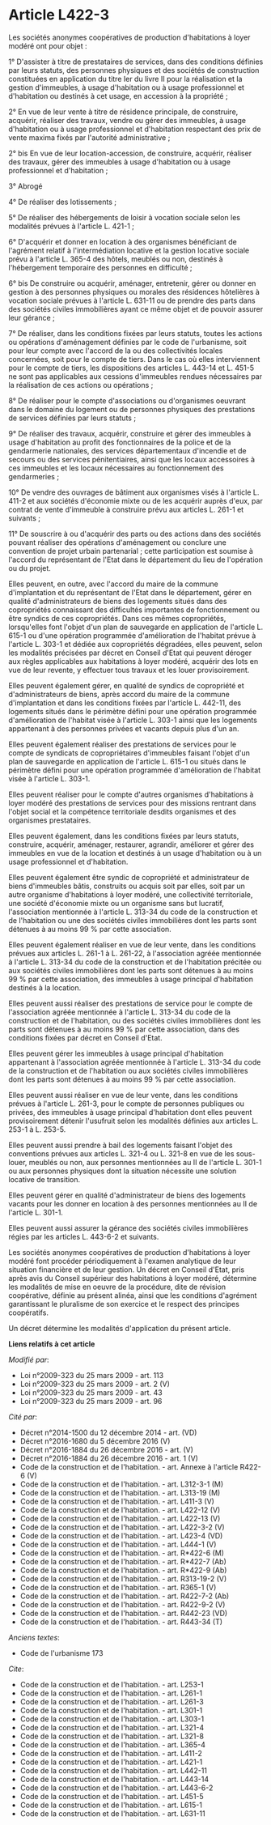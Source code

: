 # Article L422-3

Les sociétés anonymes coopératives de production d'habitations à loyer modéré ont pour objet : 

1° D'assister à titre de prestataires de services, dans des conditions définies par leurs statuts, des personnes physiques et
des sociétés de construction constituées en application du titre Ier du livre II pour la réalisation et la gestion
d'immeubles, à usage d'habitation ou à usage professionnel et d'habitation ou destinés à cet usage, en accession à la
propriété ; 

2° En vue de leur vente à titre de résidence principale, de construire, acquérir, réaliser des travaux, vendre ou gérer des
immeubles, à usage d'habitation ou à usage professionnel et d'habitation respectant des prix de vente maxima fixés par
l'autorité administrative ; 

2° bis En vue de leur location-accession, de construire, acquérir, réaliser des travaux, gérer des immeubles à usage
d'habitation ou à usage professionnel et d'habitation ; 

3° Abrogé 

4° De réaliser des lotissements ; 

5° De réaliser des hébergements de loisir à vocation sociale selon les modalités prévues à l'article L. 421-1 ; 

6° D'acquérir et donner en location à des organismes bénéficiant de l'agrément relatif à l'intermédiation locative et la
gestion locative sociale prévu à l'article L. 365-4 des hôtels, meublés ou non, destinés à l'hébergement temporaire des
personnes en difficulté ; 

6° bis De construire ou acquérir, aménager, entretenir, gérer ou donner en gestion à des personnes physiques ou morales des
résidences hôtelières à vocation sociale prévues à l'article L. 631-11 ou de prendre des parts dans des sociétés civiles
immobilières ayant ce même objet et de pouvoir assurer leur gérance ; 

7° De réaliser, dans les conditions fixées par leurs statuts, toutes les actions ou opérations d'aménagement définies par le
code de l'urbanisme, soit pour leur compte avec l'accord de la ou des collectivités locales concernées, soit pour le compte
de tiers. Dans le cas où elles interviennent pour le compte de tiers, les dispositions des articles L. 443-14 et L. 451-5 ne
sont pas applicables aux cessions d'immeubles rendues nécessaires par la réalisation de ces actions ou opérations ; 

8° De réaliser pour le compte d'associations ou d'organismes oeuvrant dans le domaine du logement ou de personnes physiques
des prestations de services définies par leurs statuts ; 

9° De réaliser des travaux, acquérir, construire et gérer des immeubles à usage d'habitation au profit des fonctionnaires de
la police et de la gendarmerie nationales, des services départementaux d'incendie et de secours ou des services
pénitentiaires, ainsi que les locaux accessoires à ces immeubles et les locaux nécessaires au fonctionnement des
gendarmeries ; 

10° De vendre des ouvrages de bâtiment aux organismes visés à l'article L. 411-2 et aux sociétés d'économie mixte ou de les
acquérir auprès d'eux, par contrat de vente d'immeuble à construire prévu aux articles L. 261-1 et suivants ; 

11° De souscrire à ou d'acquérir des parts ou des actions dans des sociétés pouvant réaliser des opérations d'aménagement ou
conclure une convention de projet urbain partenarial ; cette participation est soumise à l'accord du représentant de l'Etat
dans le département du lieu de l'opération ou du projet. 

Elles peuvent, en outre, avec l'accord du maire de la commune d'implantation et du représentant de l'Etat dans le
département, gérer en qualité d'administrateurs de biens des logements situés dans des copropriétés connaissant des
difficultés importantes de fonctionnement ou être syndics de ces copropriétés. Dans ces mêmes copropriétés, lorsqu'elles font
l'objet d'un plan de sauvegarde en application de l'article L. 615-1 ou d'une opération programmée d'amélioration de
l'habitat prévue à l'article L. 303-1 et dédiée aux copropriétés dégradées, elles peuvent, selon les modalités précisées par
décret en Conseil d'Etat qui peuvent déroger aux règles applicables aux habitations à loyer modéré, acquérir des lots en vue
de leur revente, y effectuer tous travaux et les louer provisoirement. 

Elles peuvent également gérer, en qualité de syndics de copropriété et d'administrateurs de biens, après accord du maire de
la commune d'implantation et dans les conditions fixées par l'article L. 442-11, des logements situés dans le périmètre
défini pour une opération programmée d'amélioration de l'habitat visée à l'article L. 303-1 ainsi que les logements
appartenant à des personnes privées et vacants depuis plus d'un an. 

Elles peuvent également réaliser des prestations de services pour le compte de syndicats de copropriétaires d'immeubles
faisant l'objet d'un plan de sauvegarde en application de l'article L. 615-1 ou situés dans le périmètre défini pour une
opération programmée d'amélioration de l'habitat visée à l'article L. 303-1. 

Elles peuvent réaliser pour le compte d'autres organismes d'habitations à loyer modéré des prestations de services pour des
missions rentrant dans l'objet social et la compétence territoriale desdits organismes et des organismes prestataires. 

Elles peuvent également, dans les conditions fixées par leurs statuts, construire, acquérir, aménager, restaurer, agrandir,
améliorer et gérer des immeubles en vue de la location et destinés à un usage d'habitation ou à un usage professionnel et
d'habitation. 

Elles peuvent également être syndic de copropriété et administrateur de biens d'immeubles bâtis, construits ou acquis soit
par elles, soit par un autre organisme d'habitations à loyer modéré, une collectivité territoriale, une société d'économie
mixte ou un organisme sans but lucratif, l'association mentionnée à l'article L. 313-34 du code de la construction et de
l'habitation ou une des sociétés civiles immobilières dont les parts sont détenues à au moins 99 % par cette association. 

Elles peuvent également réaliser en vue de leur vente, dans les conditions prévues aux articles L. 261-1 à L. 261-22, à
l'association agréée mentionnée à l'article L. 313-34 du code de la construction et de l'habitation précitée ou aux sociétés
civiles immobilières dont les parts sont détenues à au moins 99 % par cette association, des immeubles à usage principal
d'habitation destinés à la location. 

Elles peuvent aussi réaliser des prestations de service pour le compte de l'association agréée mentionnée à l'article L.
313-34 du code de la construction et de l'habitation, ou des sociétés civiles immobilières dont les parts sont détenues à au
moins 99 % par cette association, dans des conditions fixées par décret en Conseil d'Etat. 

Elles peuvent gérer les immeubles à usage principal d'habitation appartenant à l'association agréée mentionnée à l'article L.
313-34 du code de la construction et de l'habitation ou aux sociétés civiles immobilières dont les parts sont détenues à au
moins 99 % par cette association. 

Elles peuvent aussi réaliser en vue de leur vente, dans les conditions prévues à l'article L. 261-3, pour le compte de
personnes publiques ou privées, des immeubles à usage principal d'habitation dont elles peuvent provisoirement détenir
l'usufruit selon les modalités définies aux articles L. 253-1 à L. 253-5. 

Elles peuvent aussi prendre à bail des logements faisant l'objet des conventions prévues aux articles L. 321-4 ou L. 321-8 en
vue de les sous-louer, meublés ou non, aux personnes mentionnées au II de l'article L. 301-1 ou aux personnes physiques dont
la situation nécessite une solution locative de transition. 

Elles peuvent gérer en qualité d'administrateur de biens des logements vacants pour les donner en location à des personnes
mentionnées au II de l'article L. 301-1. 

Elles peuvent aussi assurer la gérance des sociétés civiles immobilières régies par les articles L. 443-6-2 et suivants. 

Les sociétés anonymes coopératives de production d'habitations à loyer modéré font procéder périodiquement à l'examen
analytique de leur situation financière et de leur gestion. Un décret en Conseil d'Etat, pris après avis du Conseil supérieur
des habitations à loyer modéré, détermine les modalités de mise en oeuvre de la procédure, dite de révision coopérative,
définie au présent alinéa, ainsi que les conditions d'agrément garantissant le pluralisme de son exercice et le respect des
principes coopératifs. 

Un décret détermine les modalités d'application du présent article.

**Liens relatifs à cet article**

_Modifié par_:

  - Loi n°2009-323 du 25 mars 2009 - art. 113
  - Loi n°2009-323 du 25 mars 2009 - art. 2 (V)
  - Loi n°2009-323 du 25 mars 2009 - art. 43
  - Loi n°2009-323 du 25 mars 2009 - art. 96

_Cité par_:

  - Décret n°2014-1500 du 12 décembre 2014 - art. (VD)
  - Décret n°2016-1680 du 5 décembre 2016 (V)
  - Décret n°2016-1884 du 26 décembre 2016 - art. (V)
  - Décret n°2016-1884 du 26 décembre 2016 - art. 1 (V)
  - Code de la construction et de l'habitation. - art. Annexe à l'article R422-6 (V)
  - Code de la construction et de l'habitation. - art. L312-3-1 (M)
  - Code de la construction et de l'habitation. - art. L313-19 (M)
  - Code de la construction et de l'habitation. - art. L411-3 (V)
  - Code de la construction et de l'habitation. - art. L422-12 (V)
  - Code de la construction et de l'habitation. - art. L422-13 (V)
  - Code de la construction et de l'habitation. - art. L422-3-2 (V)
  - Code de la construction et de l'habitation. - art. L423-4 (VD)
  - Code de la construction et de l'habitation. - art. L444-1 (V)
  - Code de la construction et de l'habitation. - art. R*422-6 (M)
  - Code de la construction et de l'habitation. - art. R*422-7 (Ab)
  - Code de la construction et de l'habitation. - art. R*422-9 (Ab)
  - Code de la construction et de l'habitation. - art. R313-19-2 (V)
  - Code de la construction et de l'habitation. - art. R365-1 (V)
  - Code de la construction et de l'habitation. - art. R422-7-2 (Ab)
  - Code de la construction et de l'habitation. - art. R422-9-2 (V)
  - Code de la construction et de l'habitation. - art. R442-23 (VD)
  - Code de la construction et de l'habitation. - art. R443-34 (T)

_Anciens textes_:

  - Code de l'urbanisme 173

_Cite_:

  - Code de la construction et de l'habitation. - art. L253-1
  - Code de la construction et de l'habitation. - art. L261-1
  - Code de la construction et de l'habitation. - art. L261-3
  - Code de la construction et de l'habitation. - art. L301-1
  - Code de la construction et de l'habitation. - art. L303-1
  - Code de la construction et de l'habitation. - art. L321-4
  - Code de la construction et de l'habitation. - art. L321-8
  - Code de la construction et de l'habitation. - art. L365-4
  - Code de la construction et de l'habitation. - art. L411-2
  - Code de la construction et de l'habitation. - art. L421-1
  - Code de la construction et de l'habitation. - art. L442-11
  - Code de la construction et de l'habitation. - art. L443-14
  - Code de la construction et de l'habitation. - art. L443-6-2
  - Code de la construction et de l'habitation. - art. L451-5
  - Code de la construction et de l'habitation. - art. L615-1
  - Code de la construction et de l'habitation. - art. L631-11
